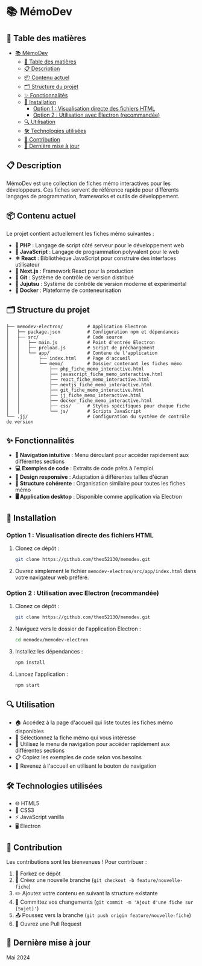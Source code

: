 # 📚 MémoDev

## 📑 Table des matières
- [📚 MémoDev](#-mémodev)
  - [📑 Table des matières](#-table-des-matières)
  - [📋 Description](#-description)
  - [📦 Contenu actuel](#-contenu-actuel)
  - [🗂️ Structure du projet](#️-structure-du-projet)
  - [✨ Fonctionnalités](#-fonctionnalités)
  - [🚀 Installation](#-installation)
    - [Option 1 : Visualisation directe des fichiers HTML](#option-1--visualisation-directe-des-fichiers-html)
    - [Option 2 : Utilisation avec Electron (recommandée)](#option-2--utilisation-avec-electron-recommandée)
  - [🔍 Utilisation](#-utilisation)
  - [🛠️ Technologies utilisées](#️-technologies-utilisées)
  - [🤝 Contribution](#-contribution)
  - [📅 Dernière mise à jour](#-dernière-mise-à-jour)

## 📋 Description

MémoDev est une collection de fiches mémo interactives pour les développeurs. Ces fiches servent de référence rapide pour différents langages de programmation, frameworks et outils de développement.

## 📦 Contenu actuel

Le projet contient actuellement les fiches mémo suivantes :

- **🐘 PHP** : Langage de script côté serveur pour le développement web
- **💛 JavaScript** : Langage de programmation polyvalent pour le web
- **⚛️ React** : Bibliothèque JavaScript pour construire des interfaces utilisateur
- **🔼 Next.js** : Framework React pour la production
- **🌱 Git** : Système de contrôle de version distribué
- **🔹 Jujutsu** : Système de contrôle de version moderne et expérimental
- **🐳 Docker** : Plateforme de conteneurisation

## 🗂️ Structure du projet

```
├── memodev-electron/         # Application Electron
│   ├── package.json          # Configuration npm et dépendances
│   ├── src/                  # Code source
│   │   ├── main.js           # Point d'entrée Electron
│   │   ├── preload.js        # Script de préchargement
│   │   └── app/              # Contenu de l'application
│   │       ├── index.html    # Page d'accueil
│   │       └── memo/         # Dossier contenant les fiches mémo
│   │           ├── php_fiche_memo_interactive.html
│   │           ├── javascript_fiche_memo_interactive.html
│   │           ├── react_fiche_memo_interactive.html
│   │           ├── nextjs_fiche_memo_interactive.html
│   │           ├── git_fiche_memo_interactive.html
│   │           ├── jj_fiche_memo_interactive.html
│   │           ├── docker_fiche_memo_interactive.html
│   │           ├── css/      # Styles spécifiques pour chaque fiche
│   │           └── js/       # Scripts JavaScript
└── .jj/                      # Configuration du système de contrôle de version
```

## ✨ Fonctionnalités

- **🧭 Navigation intuitive** : Menu déroulant pour accéder rapidement aux différentes sections
- **💻 Exemples de code** : Extraits de code prêts à l'emploi
- **📱 Design responsive** : Adaptation à différentes tailles d'écran
- **🧩 Structure cohérente** : Organisation similaire pour toutes les fiches mémo
- **🖥️ Application desktop** : Disponible comme application via Electron

## 🚀 Installation

### Option 1 : Visualisation directe des fichiers HTML

1. Clonez ce dépôt :
   ```bash
   git clone https://github.com/theo52130/memodev.git
   ```

2. Ouvrez simplement le fichier `memodev-electron/src/app/index.html` dans votre navigateur web préféré.

### Option 2 : Utilisation avec Electron (recommandée)

1. Clonez ce dépôt :
   ```bash
   git clone https://github.com/theo52130/memodev.git
   ```

2. Naviguez vers le dossier de l'application Electron :
   ```bash
   cd memodev/memodev-electron
   ```

3. Installez les dépendances :
   ```bash
   npm install
   ```

4. Lancez l'application :
   ```bash
   npm start
   ```

## 🔍 Utilisation

- 🏠 Accédez à la page d'accueil qui liste toutes les fiches mémo disponibles
- 📝 Sélectionnez la fiche mémo qui vous intéresse
- 📑 Utilisez le menu de navigation pour accéder rapidement aux différentes sections
- 📋 Copiez les exemples de code selon vos besoins
- 🔄 Revenez à l'accueil en utilisant le bouton de navigation

## 🛠️ Technologies utilisées

- 🌐 HTML5
- 🎨 CSS3
- ⚡ JavaScript vanilla
- 🖥️ Electron

## 🤝 Contribution

Les contributions sont les bienvenues ! Pour contribuer :

1. 🍴 Forkez ce dépôt
2. 🌿 Créez une nouvelle branche (`git checkout -b feature/nouvelle-fiche`)
3. ✏️ Ajoutez votre contenu en suivant la structure existante
4. 💾 Committez vos changements (`git commit -m 'Ajout d'une fiche sur [Sujet]'`)
5. 📤 Poussez vers la branche (`git push origin feature/nouvelle-fiche`)
6. 🔄 Ouvrez une Pull Request

## 📅 Dernière mise à jour

Mai 2024
